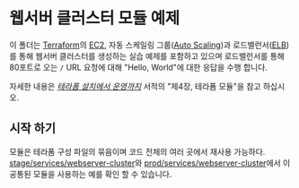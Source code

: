 # 웹서버 클러스터 모듈 예제

이 폴더는 [Terraform](https://www.terraform.io/)의 [EC2](https://aws.amazon.com/ec2/), 자동 스케일링 그룹([Auto Scaling](https://aws.amazon.com/autoscaling/))과 로드밸런서([ELB](https://aws.amazon.com/elasticloadbalancing/))를 통해 웹서버 클러스터를 생성하는 실습 예제를 포함하고 있으며 로드밸런서를 통해 80포트로 오는 `/` URL 요청에 대해 "Hello, World"에 대한 응답을 수행 합니다.

자세한 내용은 *[테라폼 설치에서 운영까지](http://www.terraformupandrunning.com)* 서적의 "제4장, 테라폼 모듈"을 참고 하십시오.

## 시작 하기

모듈은 테라폼 구성 파일의 묶음이며 코드 전체의 여러 곳에서 재사용 가능하다. 
[stage/services/webserver-cluster](../../../stage/services-webserver-cluster)와
[prod/services/webserver-cluster](../../../prod/services-webserver-cluster)에서 이 공통된 모듈을 사용하는 예를 확인 할 수 있습니다.
